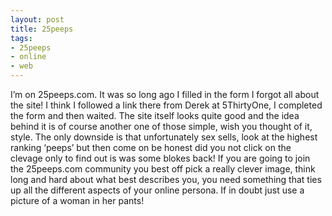 ```yaml
---
layout: post
title: 25peeps
tags:
- 25peeps
- online
- web
---
```

I’m on 25peeps.com. It was so long ago I filled in the form I forgot all about the site! I think I followed a link there from Derek at 5ThirtyOne, I completed the form and then waited. The site itself looks quite good and the idea behind it is of course another one of those simple, wish you thought of it, style. The only downside is that unfortunately sex sells, look at the highest ranking ‘peeps’ but then come on be honest did you not click on the clevage only to find out is was some blokes back! If you are going to join the 25peeps.com community you best off pick a really clever image, think long and hard about what best describes you, you need something that ties up all the different aspects of your online persona. If in doubt just use a picture of a woman in her pants!
